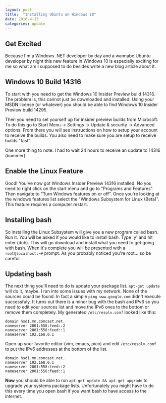 ```yaml
---
layout: post
title:  "Installing Ubuntu on Windows 10"
date: 2016-4-13
categories: update
---
```


## Get Excited

Because I'm a Windows .NET developer by day and a wannabe Ubuntu developer by night this new
feature in Windows 10 is especially exciting for me so what am I supposed to do besides
write a new blog article about it.

## Windows 10 Build 14316

To start with you need to get the Windows 10 Insider Preview build 14316.
The problem is, this cannot just be downloaded and installed. Using your MSDN license
(or whatever) you should be able to find  Windows 10 Insider Preview build 14295.

Then you need to set yourself up for insider preview builds from Microsoft. To do this
go to Start Menu -> Settings -> Update & security -> Advanced options. From there
you will see instructions on how to setup your account to receive the builds. You also
need to make sure you are setup to receive builds "fast".

One more thing to note: I had to wait 24 hours to receive an update to 14316 (bummer).

## Enable the Linux Feature

Good! You've now got Windows Insider Preview 14316 installed. No you need to right click on
the start menu and go to "Programs and Features". Then navigate to "Turn Windows features on or off".
Once you're looking at the windows features list select the "Windows Subsystem for Linux (Beta)".
This feature requires a computer restart.

## Installing bash

So installing the Linux Subsystem will give you a new program called bash. Run it.
You will be asked if you would like to install bash. Type 'y' and hit enter (duh). This will go
download and install what you need to get going with bash. When it's complete you will be presented
with a `root@localhost:~#` prompt. As you probably noticed you're root... so be careful.

## Updating bash

The next thing you'll need to do is update your package list. `apt-get update` will do it, maybe.
I ran into some issues with my network. None of the sources could be found. In fact a simple
`ping www.google.com` didn't execute successfuly. It turns out there is a minor bug with the bash
and IPv6 so you need to edit your sources list and move the IPv6 ones to the bottom or remove them
completely. My generated `/etc/resolv.conf` looked like this:

```
domain hsd1.mn.comcast.net.
nameserver 2001:558:feed::2
nameserver 2001:558:feed::1
nameserver 192.168.0.1
```

Open up your favorite editor (vim, emacs, pico) and edit `/etc/resolv.conf` to put the IPv6 addresses
at the bottom of the list.

```
domain hsd1.mn.comcast.net.
nameserver 192.168.0.1
nameserver 2001:558:feed::2
nameserver 2001:558:feed::1
```

**Now** you should be able to run `apt-get update && apt-get upgrade` to upgrade your systems package lists.
Unfortunately you might have to do this every time you open bash if you want bash to have access to the internet.
